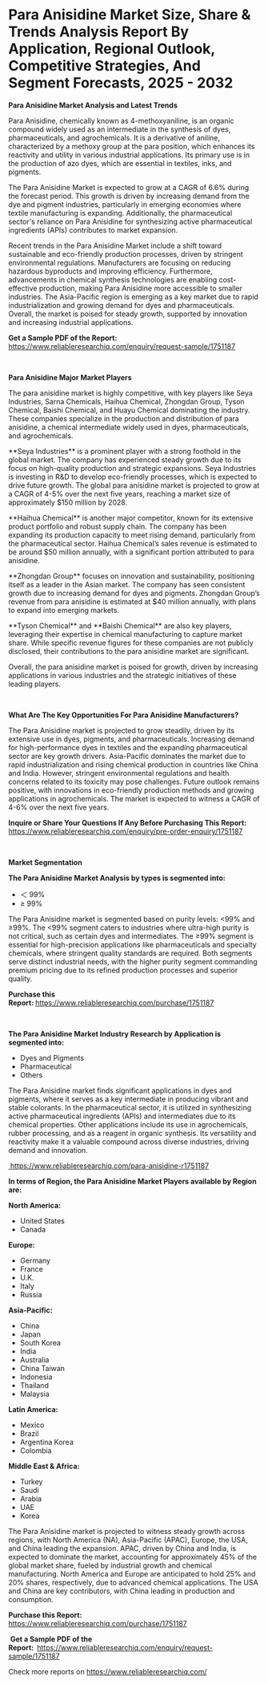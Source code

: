 <p><h1>Para Anisidine Market Size, Share & Trends Analysis Report By Application, Regional Outlook, Competitive Strategies, And Segment Forecasts, 2025 - 2032</h1></p><p><strong>Para Anisidine Market Analysis and Latest Trends</strong></p>
<p><p>Para Anisidine, chemically known as 4-methoxyaniline, is an organic compound widely used as an intermediate in the synthesis of dyes, pharmaceuticals, and agrochemicals. It is a derivative of aniline, characterized by a methoxy group at the para position, which enhances its reactivity and utility in various industrial applications. Its primary use is in the production of azo dyes, which are essential in textiles, inks, and pigments.</p><p>The Para Anisidine Market is expected to grow at a CAGR of 6.6% during the forecast period. This growth is driven by increasing demand from the dye and pigment industries, particularly in emerging economies where textile manufacturing is expanding. Additionally, the pharmaceutical sector's reliance on Para Anisidine for synthesizing active pharmaceutical ingredients (APIs) contributes to market expansion.</p><p>Recent trends in the Para Anisidine Market include a shift toward sustainable and eco-friendly production processes, driven by stringent environmental regulations. Manufacturers are focusing on reducing hazardous byproducts and improving efficiency. Furthermore, advancements in chemical synthesis technologies are enabling cost-effective production, making Para Anisidine more accessible to smaller industries. The Asia-Pacific region is emerging as a key market due to rapid industrialization and growing demand for dyes and pharmaceuticals. Overall, the market is poised for steady growth, supported by innovation and increasing industrial applications.</p></p>
<p><strong>Get a Sample PDF of the Report:&nbsp;</strong> <a href="https://www.reliableresearchiq.com/enquiry/request-sample/1751187?utm_campaign=1140&utm_medium=2&utm_source=Github&utm_content=ia&utm_term=26012025&utm_id=para-anisidine">https://www.reliableresearchiq.com/enquiry/request-sample/1751187</a></p>
<p>&nbsp;</p>
<p><strong>Para Anisidine Major Market Players</strong></p>
<p><p>The para anisidine market is highly competitive, with key players like Seya Industries, Sarna Chemicals, Haihua Chemical, Zhongdan Group, Tyson Chemical, Baishi Chemical, and Huayu Chemical dominating the industry. These companies specialize in the production and distribution of para anisidine, a chemical intermediate widely used in dyes, pharmaceuticals, and agrochemicals.</p><p>**Seya Industries** is a prominent player with a strong foothold in the global market. The company has experienced steady growth due to its focus on high-quality production and strategic expansions. Seya Industries is investing in R&D to develop eco-friendly processes, which is expected to drive future growth. The global para anisidine market is projected to grow at a CAGR of 4-5% over the next five years, reaching a market size of approximately $150 million by 2028.</p><p>**Haihua Chemical** is another major competitor, known for its extensive product portfolio and robust supply chain. The company has been expanding its production capacity to meet rising demand, particularly from the pharmaceutical sector. Haihua Chemical’s sales revenue is estimated to be around $50 million annually, with a significant portion attributed to para anisidine.</p><p>**Zhongdan Group** focuses on innovation and sustainability, positioning itself as a leader in the Asian market. The company has seen consistent growth due to increasing demand for dyes and pigments. Zhongdan Group’s revenue from para anisidine is estimated at $40 million annually, with plans to expand into emerging markets.</p><p>**Tyson Chemical** and **Baishi Chemical** are also key players, leveraging their expertise in chemical manufacturing to capture market share. While specific revenue figures for these companies are not publicly disclosed, their contributions to the para anisidine market are significant.</p><p>Overall, the para anisidine market is poised for growth, driven by increasing applications in various industries and the strategic initiatives of these leading players.</p></p>
<p>&nbsp;</p>
<p><strong>What Are The Key Opportunities For Para Anisidine Manufacturers?</strong></p>
<p><p>The Para Anisidine market is projected to grow steadily, driven by its extensive use in dyes, pigments, and pharmaceuticals. Increasing demand for high-performance dyes in textiles and the expanding pharmaceutical sector are key growth drivers. Asia-Pacific dominates the market due to rapid industrialization and rising chemical production in countries like China and India. However, stringent environmental regulations and health concerns related to its toxicity may pose challenges. Future outlook remains positive, with innovations in eco-friendly production methods and growing applications in agrochemicals. The market is expected to witness a CAGR of 4-6% over the next five years.</p></p>
<p><strong>Inquire or Share Your Questions If Any Before Purchasing This Report:</strong> <a href="https://www.reliableresearchiq.com/enquiry/pre-order-enquiry/1751187?utm_campaign=1140&utm_medium=2&utm_source=Github&utm_content=ia&utm_term=26012025&utm_id=para-anisidine">https://www.reliableresearchiq.com/enquiry/pre-order-enquiry/1751187</a></p>
<p>&nbsp;</p>
<p><strong>Market Segmentation</strong></p>
<p><strong>The Para Anisidine Market Analysis by types is segmented into:</strong></p>
<p><ul><li>＜ 99%</li><li>≥ 99%</li></ul></p>
<p><p>The Para Anisidine market is segmented based on purity levels: <99% and ≥99%. The <99% segment caters to industries where ultra-high purity is not critical, such as certain dyes and intermediates. The ≥99% segment is essential for high-precision applications like pharmaceuticals and specialty chemicals, where stringent quality standards are required. Both segments serve distinct industrial needs, with the higher purity segment commanding premium pricing due to its refined production processes and superior quality.</p></p>
<p><strong>Purchase this Report:&nbsp;</strong><a href="https://www.reliableresearchiq.com/purchase/1751187?utm_campaign=1140&utm_medium=2&utm_source=Github&utm_content=ia&utm_term=26012025&utm_id=para-anisidine">https://www.reliableresearchiq.com/purchase/1751187</a></p>
<p>&nbsp;</p>
<p><strong>The Para Anisidine Market Industry Research by Application is segmented into:</strong></p>
<p><ul><li>Dyes and Pigments</li><li>Pharmaceutical</li><li>Others</li></ul></p>
<p><p>The Para Anisidine market finds significant applications in dyes and pigments, where it serves as a key intermediate in producing vibrant and stable colorants. In the pharmaceutical sector, it is utilized in synthesizing active pharmaceutical ingredients (APIs) and intermediates due to its chemical properties. Other applications include its use in agrochemicals, rubber processing, and as a reagent in organic synthesis. Its versatility and reactivity make it a valuable compound across diverse industries, driving demand and innovation.</p></p>
<p><a href="https://www.reliableresearchiq.com/para-anisidine-r1751187?utm_campaign=1140&utm_medium=2&utm_source=Github&utm_content=ia&utm_term=26012025&utm_id=para-anisidine">&nbsp;https://www.reliableresearchiq.com/para-anisidine-r1751187</a></p>
<p><strong>In terms of Region, the Para Anisidine Market Players available by Region are:</strong></p>
<p>
    <p> <strong> North America: </strong>
        <ul>
            <li>United States</li>
            <li>Canada</li>
        </ul>
        </p> 
    <p> <strong> Europe: </strong>
        <ul>
            <li>Germany</li>
            <li>France</li>
            <li>U.K.</li>
            <li>Italy</li>
            <li>Russia</li>
        </ul>
        </p> 
    <p> <strong> Asia-Pacific: </strong>
        <ul>
            <li>China</li>
            <li>Japan</li>
            <li>South Korea</li>
            <li>India</li>
            <li>Australia</li>
            <li>China Taiwan</li>
            <li>Indonesia</li>
            <li>Thailand</li>
            <li>Malaysia</li>
        </ul>
        </p> 
    <p> <strong> Latin America: </strong>
        <ul>
            <li>Mexico</li>
            <li>Brazil</li>
            <li>Argentina Korea</li>
            <li>Colombia</li>
        </ul>
        </p> 
    <p> <strong> Middle East & Africa: </strong>
        <ul>
            <li>Turkey</li>
            <li>Saudi</li>
            <li>Arabia</li>
            <li>UAE</li>
            <li>Korea</li>
        </ul>
    </p>
    </p>
<p><p>The Para Anisidine market is projected to witness steady growth across regions, with North America (NA), Asia-Pacific (APAC), Europe, the USA, and China leading the expansion. APAC, driven by China and India, is expected to dominate the market, accounting for approximately 45% of the global market share, fueled by industrial growth and chemical manufacturing. North America and Europe are anticipated to hold 25% and 20% shares, respectively, due to advanced chemical applications. The USA and China are key contributors, with China leading in production and consumption.</p></p>
<p><strong>Purchase this Report: </strong><a href="https://www.reliableresearchiq.com/purchase/1751187?utm_campaign=1140&utm_medium=2&utm_source=Github&utm_content=ia&utm_term=26012025&utm_id=para-anisidine">https://www.reliableresearchiq.com/purchase/1751187</a></p>
<p>&nbsp;<strong>Get a Sample PDF of the Report:&nbsp;&nbsp;</strong><a href="https://www.reliableresearchiq.com/enquiry/request-sample/1751187?utm_campaign=1140&utm_medium=2&utm_source=Github&utm_content=ia&utm_term=26012025&utm_id=para-anisidine">https://www.reliableresearchiq.com/enquiry/request-sample/1751187</a></p>
<p><strong></strong></p>
<p>Check more reports on <a href="https://www.reliableresearchiq.com/?utm_campaign=1140&utm_medium=2&utm_source=Github&utm_content=ia&utm_term=26012025&utm_id=para-anisidine">https://www.reliableresearchiq.com/</a></p>